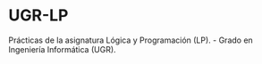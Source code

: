# UGR-LP
Prácticas de la asignatura Lógica y Programación (LP). - Grado en Ingeniería Informática (UGR).